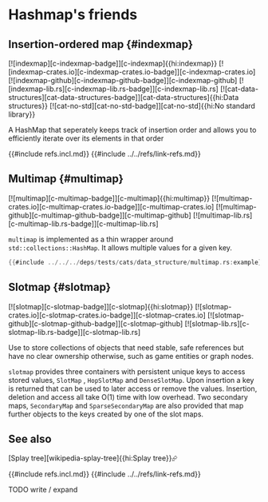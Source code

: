 # Hashmap's friends

## Insertion-ordered map {#indexmap}

[![indexmap][c-indexmap-badge]][c-indexmap]{{hi:indexmap}}
[![indexmap-crates.io][c-indexmap-crates.io-badge]][c-indexmap-crates.io]
[![indexmap-github][c-indexmap-github-badge]][c-indexmap-github]
[![indexmap-lib.rs][c-indexmap-lib.rs-badge]][c-indexmap-lib.rs]
[![cat-data-structures][cat-data-structures-badge]][cat-data-structures]{{hi:Data structures}}
[![cat-no-std][cat-no-std-badge]][cat-no-std]{{hi:No standard library}}

A HashMap that seperately keeps track of insertion order and allows you to efficiently iterate over its elements in that order

{{#include refs.incl.md}}
{{#include ../../refs/link-refs.md}}

## Multimap {#multimap}

[![multimap][c-multimap-badge]][c-multimap]{{hi:multimap}}
[![multimap-crates.io][c-multimap-crates.io-badge]][c-multimap-crates.io]
[![multimap-github][c-multimap-github-badge]][c-multimap-github]
[![multimap-lib.rs][c-multimap-lib.rs-badge]][c-multimap-lib.rs]

`multimap` is implemented as a thin wrapper around `std::collections::HashMap`. It allows multiple values for a given key.

```rust
{{#include ../../../deps/tests/cats/data_structure/multimap.rs:example}}
```

## Slotmap {#slotmap}

[![slotmap][c-slotmap-badge]][c-slotmap]{{hi:slotmap}}
[![slotmap-crates.io][c-slotmap-crates.io-badge]][c-slotmap-crates.io]
[![slotmap-github][c-slotmap-github-badge]][c-slotmap-github]
[![slotmap-lib.rs][c-slotmap-lib.rs-badge]][c-slotmap-lib.rs]

Use to store collections of objects that need stable, safe references but have no clear ownership otherwise, such as game entities or graph nodes.

`slotmap` provides three containers with persistent unique keys to access stored values, `SlotMap` , `HopSlotMap` and `DenseSlotMap`. Upon insertion a key is returned that can be used to later access or remove the values. Insertion, deletion and access all take O(1) time with low overhead.  Two secondary maps, `SecondaryMap` and `SparseSecondaryMap` are also provided that map further objects to the keys created by one of the slot maps.

## See also

[Splay tree][wikipedia-splay-tree]{{hi:Splay tree}}⮳

{{#include refs.incl.md}}
{{#include ../../refs/link-refs.md}}

<div class="hidden">
TODO write / expand
</div>
